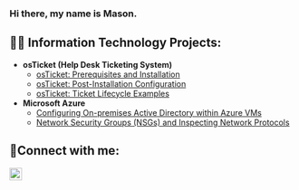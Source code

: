 ### Hi there, my name is Mason. 

<h2>👨‍💻 Information Technology Projects:</h2>

- <b>osTicket (Help Desk Ticketing System)</b>
  - [osTicket: Prerequisites and Installation](https://github.com/Titus107/osticket-prereqs)
  - [osTicket: Post-Installation Configuration](https://github.com/Titus107/post-install-config)
  - [osTicket: Ticket Lifecycle Examples](https://github.com/Titus107/ticket-lifecycle)
- <b>Microsoft Azure</b>
  - [Configuring On-premises Active Directory within Azure VMs](https://github.com/Titus107/configure-ad)
  - [Network Security Groups (NSGs) and Inspecting Network Protocols](https://github.com/Titus107/azure-network-protocols)

<h2>🤳Connect with me:</h2>

[<img align="left" alt="Mason | LinkedIn" width="22px" src="https://cdn.jsdelivr.net/npm/simple-icons@v3/icons/linkedin.svg" />][linkedin]

[linkedin]: https://linkedin.com/in/mason-harris-b5b32922a
